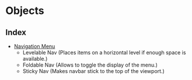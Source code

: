 

# Objects

## Index

* [Navigation Menu](/doc/5-objects/1-nav/1-menu.md)
  * Levelable Nav (Places items on a horizontal level if enough space is available.)
  * Foldable Nav (Allows to toggle the display of the menu.)
  * Sticky Nav (Makes navbar stick to the top of the viewport.)
